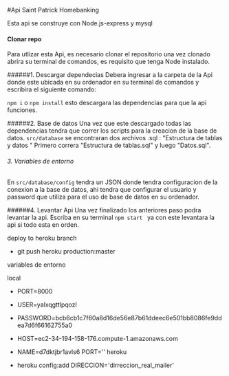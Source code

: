 #Api Saint Patrick  Homebanking

Esta api se construye con Node.js-express y mysql


#### Clonar repo
Para utlizar esta Api, es necesario clonar el repositorio una vez clonado abrira su terminal de comandos, es requisito que tenga Node instalado.

######1. Descargar dependecias
Debera ingresar a la carpeta de la Api donde este ubicada en su ordenador en su terminal de comandos y escribira el siguiente comando:

`npm i` o `npm install` esto descargara las dependencias para que la api funciones.

######2. Base de datos
Una vez que este descargado todas las dependencias tendra que correr los scripts para la creacion de la base de datos.
`src/database` se encontraran dos archivos .sql : "Estructura de tablas y datos "
Primero correra "Estructura de tablas.sql" y luego "Datos.sql".

###### 3. Variables de entorno
En `src/database/config` tendra un JSON donde tendra configuracion de la conexion a la base de datos, ahi tendra que configurar el usuario y password que utiliza para el uso de base de datos en su ordenador.

######4. Levantar Api
Una vez finalizado los anteriores paso podra levantar la api.
Escriba en su terminal `npm start ` ya con este levantara la api si todo esta en orden.

deploy to heroku branch
- git push heroku production:master

variables de entorno


local
 - PORT=8000
 - USER=yalxqgttlpqozl
 - PASSWORD=bcb6cb1c7f60a8d16de56e87b61ddeec6e501bb8086fe9ddea7d6f66162755a0
 - HOST=ec2-34-194-158-176.compute-1.amazonaws.com
 - NAME=d7dktjbr1avls6
 PORT=''
heroku

 - heroku config:add DIRECCION='dirreccion_real_mailer'


